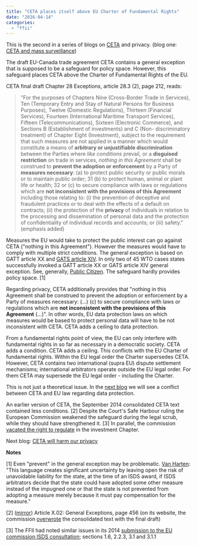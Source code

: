 ```yaml
---
title: "CETA places itself above EU Charter of Fundamental Rights"
date: "2016-04-14"
categories: 
  - "ffii"
---
```


This is the second in a series of blogs on [CETA](http://trade.ec.europa.eu/doclib/docs/2016/february/tradoc_154329.pdf) and privacy. (blog one: [CETA and mass surveillance](https://blog.ffii.org/ceta-and-mass-surveillance/))

The draft EU-Canada trade agreement CETA contains a general exception that is supposed to be a safeguard for policy space. However, this safeguard places CETA above the Charter of Fundamental Rights of the EU.

CETA final draft Chapter 28 Exceptions, article 28.3 (2), page 212, reads:

> "For the purposes of Chapters Nine (Cross-Border Trade in Services), Ten (Temporary Entry and Stay of Natural Persons for Business Purposes), Twelve (Domestic Regulations), Thirteen (Financial Services), Fourteen (International Maritime Transport Services), Fifteen (Telecommunications), Sixteen (Electronic Commerce), and Sections B (Establishment of investments) and C (Non- discriminatory treatment) of Chapter Eight (Investment), subject to the requirement that such measures are not applied in a manner which would constitute a means of **arbitrary or unjustifiable discrimination** between the Parties where _like conditions_ prevail, or a **disguised restriction** on trade in services, _nothing in this Agreement_ shall be construed to **prevent the adoption or enforcement** by a Party of **measures necessary**: (a) to protect public security or public morals or to maintain public order; 31 (b) to protect human, animal or plant life or health; 32 or (c) to secure compliance with laws or regulations which are **not inconsistent with the provisions of this Agreement** including those relating to: (i) the prevention of deceptive and fraudulent practices or to deal with the effects of a default on contracts; (ii) the protection of the **privacy** of individuals in relation to the processing and dissemination of personal data and the protection of confidentiality of individual records and accounts; or (iii) safety." (emphasis added)

Measures the EU would take to protect the public interest can go against CETA ("nothing in this Agreement"). However the measures would have to comply with multiple strict conditions. The general exception is based on GATT article XX and [GATS article XIV](https://www.wto.org/english/res_e/booksp_e/analytic_index_e/gats_02_e.htm#article14). In only two of 45 WTO cases states successfully invoked a GATT article XX or GATS article XIV general exception. See, generally, [Public Citizen](https://www.citizen.org/documents/general-exception.pdf). The safeguard hardly provides policy space. \[1\]

Regarding privacy, CETA additionally provides that "nothing in this Agreement shall be construed to prevent the adoption or enforcement by a Party of measures necessary: (...) (c) to secure compliance with laws or regulations which are **not inconsistent with the provisions of this Agreement** (...)". In other words, EU data protection laws on which measures would be based to protect personal data will have to be not inconsistent with CETA. CETA adds a ceiling to data protection.

From a fundamental rights point of view, the EU can only interfere with fundamental rights in so far as necessary in a democratic society. CETA adds a condition. CETA adds a ceiling. This conflicts with the EU Charter of fundamental rights. Within the EU legal order the Charter supersedes CETA. However, CETA contains two international (supra EU) dispute settlement mechanisms; international arbitrators operate outside the EU legal order. For them CETA may supersede the EU legal order - including the Charter.

This is not just a theoretical issue. In the [next blog](https://blog.ffii.org/ceta-will-harm-our-privacy/) we will see a conflict between CETA and EU law regarding data protection.

An earlier version of CETA, the September 2014 consolidated CETA text contained less conditions. \[2\] Despite the Court's Safe Harbour ruling the European Commission weakened the safeguard during the legal scrub, while they should have strengthened it. \[3\] In parallel, the commission [vacated the right to regulate](https://blog.ffii.org/ceta-who-pulled-the-plug-on-the-right-to-regulate/) in the investment Chapter.

Next blog: [CETA will harm our privacy](https://blog.ffii.org/ceta-will-harm-our-privacy/)

**Notes**

\[1\] Even "prevent" in the general exception may be problematic. [Van Harten](http://papers.ssrn.com/sol3/papers.cfm?abstract_id=2663504): "This language creates significant uncertainty by leaving open the risk of unavoidable liability for the state, at the time of an ISDS award, if ISDS arbitrators decide that the state could have adopted some other measure instead of the impugned one or that the state is not prevented from adopting a measure merely because it must pay compensation for the measure."

\[2\] ([mirror](http://people.ffii.org/~ante/ceta/tradoc_152806.pdf)) Article X.02: General Exceptions, page 456 (on its website, the commission [overwrote](http://trade.ec.europa.eu/doclib/docs/2014/september/tradoc_152806.pdf) the consolidated text with the final draft)

\[3\] The FFII had noted similar issues in its 2014 [submission to the EU commission ISDS consultation](http://people.ffii.org/~ante/ISDS/FFII-ISDS-2014-07-01.html); sections 1.6, 2.2.3, 3.1 and 3.1.1
